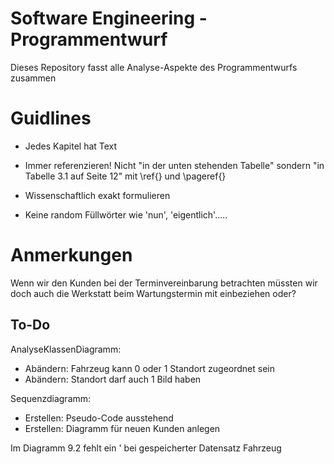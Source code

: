 # Software Engineering - Programmentwurf

Dieses Repository fasst alle Analyse-Aspekte des Programmentwurfs zusammen

# Guidlines

- Jedes Kapitel hat Text

- Immer referenzieren! Nicht "in der unten stehenden Tabelle" sondern "in Tabelle 3.1 auf Seite 12" mit \ref{} und \pageref{}

- Wissenschaftlich exakt formulieren 

- Keine random Füllwörter wie 'nun', 'eigentlich'.....

# Anmerkungen


Wenn wir den Kunden bei der Terminvereinbarung betrachten müssten wir doch auch die Werkstatt beim Wartungstermin mit einbeziehen oder?


## To-Do

AnalyseKlassenDiagramm: 
- Abändern: Fahrzeug kann 0 oder 1 Standort zugeordnet sein
- Abändern: Standort darf auch 1 Bild haben

Sequenzdiagramm:
- Erstellen: Pseudo-Code ausstehend
- Erstellen: Diagramm für neuen Kunden anlegen

Im Diagramm 9.2 fehlt ein ' bei gespeicherter Datensatz Fahrzeug
